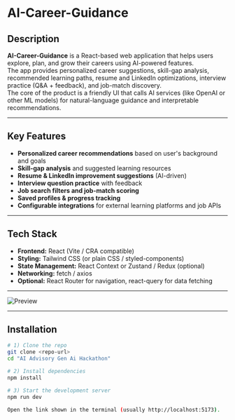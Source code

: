 # AI-Career-Guidance

## Description
**AI-Career-Guidance** is a React-based web application that helps users explore, plan, and grow their careers using AI-powered features.  
The app provides personalized career suggestions, skill-gap analysis, recommended learning paths, resume and LinkedIn optimizations, interview practice (Q&A + feedback), and job-match discovery.  
The core of the product is a friendly UI that calls AI services (like OpenAI or other ML models) for natural-language guidance and interpretable recommendations.

---

## Key Features
- **Personalized career recommendations** based on user's background and goals  
- **Skill-gap analysis** and suggested learning resources  
- **Resume & LinkedIn improvement suggestions** (AI-driven)  
- **Interview question practice** with feedback  
- **Job search filters and job-match scoring**  
- **Saved profiles & progress tracking**  
- **Configurable integrations** for external learning platforms and job APIs  

---

## Tech Stack
- **Frontend:** React (Vite / CRA compatible)  
- **Styling:** Tailwind CSS (or plain CSS / styled-components)  
- **State Management:** React Context or Zustand / Redux (optional)  
- **Networking:** fetch / axios  
- **Optional:** React Router for navigation, react-query for data fetching  

---

![Preview](https://github.com/umran666/AI-Career-Guidance/assets/123456789/abcdef12-3456-789a-bcde-f123456789ab)

---
## Installation

```bash
# 1) Clone the repo
git clone <repo-url>
cd "AI Advisory Gen Ai Hackathon"

# 2) Install dependencies
npm install

# 3) Start the development server
npm run dev

Open the link shown in the terminal (usually http://localhost:5173).


